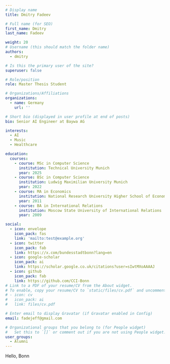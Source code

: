 ```yaml
---
# Display name
title: Dmitry Fadeev

# Full name (for SEO)
first_name: Dmitry
last_name: Fadeev

weight: 20
# Username (this should match the folder name)
authors:
  - dmitry

# Is this the primary user of the site?
superuser: false

# Role/position
role: Master Thesis Student

# Organizations/Affiliations
organizations:
  - name: Germany
    url: ''

# Short bio (displayed in user profile at end of posts)
bio: Senior AI Engineer at Baywa AG

interests:
  - AI
  - Music
  - Healthcare

education:
  courses:
    - course: MSc in Computer Science
      institution: Technical University Munich
      year: 2025
    - course: BSc in Computer Science 
      institution: Ludwig Maximilian University Munich 
      year: 2022
    - course: MA in Economics
      institution: National Research University Higher School of Economics 
      year: 2011
    - course: BA in International Relations
      institution: Moscow State University of International Relations
      year: 2009

social:
  - icon: envelope
    icon_pack: fas
    link: 'mailto:test@example.org'
  - icon: twitter
    icon_pack: fab
    link: https://x.com/bundesstadtbonn?lang=en
  - icon: google-scholar
    icon_pack: ai
    link: https://scholar.google.co.uk/citations?user=sIwtMXoAAAAJ
  - icon: github
    icon_pack: fab
    link: https://github.com/CCI-Bonn
# Link to a PDF of your resume/CV from the About widget.
# To enable, copy your resume/CV to `static/files/cv.pdf` and uncomment the lines below.
# - icon: cv
#   icon_pack: ai
#   link: files/cv.pdf

# Enter email to display Gravatar (if Gravatar enabled in Config)
email: fadejeff@gmail.com

# Organizational groups that you belong to (for People widget)
#   Set this to `[]` or comment out if you are not using People widget.
user_groups:
  - Alumni
---
```


Hello, Bonn
